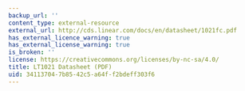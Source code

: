 ```yaml
---
backup_url: ''
content_type: external-resource
external_url: http://cds.linear.com/docs/en/datasheet/1021fc.pdf
has_external_licence_warning: true
has_external_license_warning: true
is_broken: ''
license: https://creativecommons.org/licenses/by-nc-sa/4.0/
title: LT1021 Datasheet (PDF)
uid: 34113704-7b85-42c5-a64f-f2bdeff303f6
---
```

